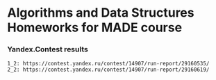 # Algorithms and Data Structures Homeworks for MADE course

### Yandex.Contest results

	1_2: https://contest.yandex.ru/contest/14907/run-report/29160535/
	2_2: https://contest.yandex.ru/contest/14907/run-report/29160619/